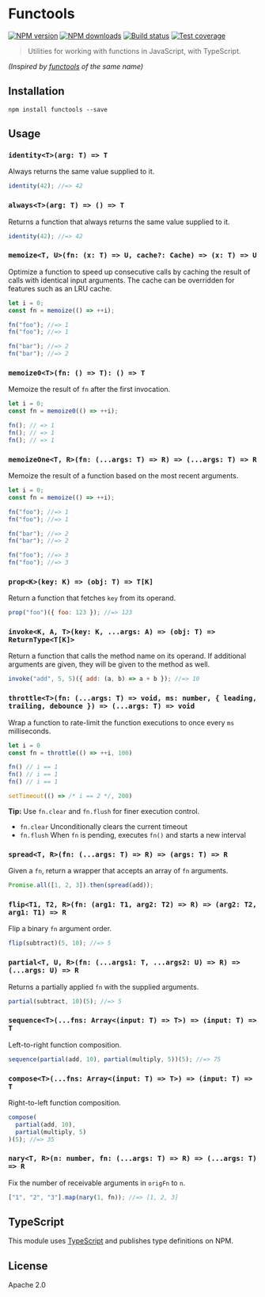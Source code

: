 # Functools

[![NPM version](https://img.shields.io/npm/v/functools.svg?style=flat)](https://npmjs.org/package/functools)
[![NPM downloads](https://img.shields.io/npm/dm/functools.svg?style=flat)](https://npmjs.org/package/functools)
[![Build status](https://img.shields.io/travis/blakeembrey/js-functools.svg?style=flat)](https://travis-ci.org/blakeembrey/js-functools)
[![Test coverage](https://img.shields.io/coveralls/blakeembrey/js-functools.svg?style=flat)](https://coveralls.io/r/blakeembrey/js-functools?branch=master)

> Utilities for working with functions in JavaScript, with TypeScript.

_(Inspired by [functools](https://docs.python.org/2/library/functools.html) of the same name)_

## Installation

```
npm install functools --save
```

## Usage

### `identity<T>(arg: T) => T`

Always returns the same value supplied to it.

```js
identity(42); //=> 42
```

### `always<T>(arg: T) => () => T`

Returns a function that always returns the same value supplied to it.

```js
identity(42); //=> 42
```

### `memoize<T, U>(fn: (x: T) => U, cache?: Cache) => (x: T) => U`

Optimize a function to speed up consecutive calls by caching the result of calls with identical input arguments. The cache can be overridden for features such as an LRU cache.

```js
let i = 0;
const fn = memoize(() => ++i);

fn("foo"); //=> 1
fn("foo"); //=> 1

fn("bar"); //=> 2
fn("bar"); //=> 2
```

### `memoize0<T>(fn: () => T): () => T`

Memoize the result of `fn` after the first invocation.

```js
let i = 0;
const fn = memoize0(() => ++i);

fn(); // => 1
fn(); // => 1
fn(); // => 1
```

### `memoizeOne<T, R>(fn: (...args: T) => R) => (...args: T) => R`

Memoize the result of a function based on the most recent arguments.

```js
let i = 0;
const fn = memoize(() => ++i);

fn("foo"); //=> 1
fn("foo"); //=> 1

fn("bar"); //=> 2
fn("bar"); //=> 2

fn("foo"); //=> 3
fn("foo"); //=> 3
```

### `prop<K>(key: K) => (obj: T) => T[K]`

Return a function that fetches `key` from its operand.

```js
prop("foo")({ foo: 123 }); //=> 123
```

### `invoke<K, A, T>(key: K, ...args: A) => (obj: T) => ReturnType<T[K]>`

Return a function that calls the method name on its operand. If additional arguments are given, they will be given to the method as well.

```js
invoke("add", 5, 5)({ add: (a, b) => a + b }); //=> 10
```

### `throttle<T>(fn: (...args: T) => void, ms: number, { leading, trailing, debounce }) => (...args: T) => void`

Wrap a function to rate-limit the function executions to once every `ms` milliseconds.

```js
let i = 0
const fn = throttle(() => ++i, 100)

fn() // i == 1
fn() // i == 1
fn() // i == 1

setTimeout(() => /* i == 2 */, 200)
```

**Tip:** Use `fn.clear` and `fn.flush` for finer execution control.

- `fn.clear` Unconditionally clears the current timeout
- `fn.flush` When `fn` is pending, executes `fn()` and starts a new interval

### `spread<T, R>(fn: (...args: T) => R) => (args: T) => R`

Given a `fn`, return a wrapper that accepts an array of `fn` arguments.

```js
Promise.all([1, 2, 3]).then(spread(add));
```

### `flip<T1, T2, R>(fn: (arg1: T1, arg2: T2) => R) => (arg2: T2, arg1: T1) => R`

Flip a binary `fn` argument order.

```js
flip(subtract)(5, 10); //=> 5
```

### `partial<T, U, R>(fn: (...args1: T, ...args2: U) => R) => (...args: U) => R`

Returns a partially applied `fn` with the supplied arguments.

```js
partial(subtract, 10)(5); //=> 5
```

### `sequence<T>(...fns: Array<(input: T) => T>) => (input: T) => T`

Left-to-right function composition.

```js
sequence(partial(add, 10), partial(multiply, 5))(5); //=> 75
```

### `compose<T>(...fns: Array<(input: T) => T>) => (input: T) => T`

Right-to-left function composition.

```js
compose(
  partial(add, 10),
  partial(multiply, 5)
)(5); //=> 35
```

### `nary<T, R>(n: number, fn: (...args: T) => R) => (...args: T) => R`

Fix the number of receivable arguments in `origFn` to `n`.

```js
["1", "2", "3"].map(nary(1, fn)); //=> [1, 2, 3]
```

## TypeScript

This module uses [TypeScript](https://github.com/Microsoft/TypeScript) and publishes type definitions on NPM.

## License

Apache 2.0

